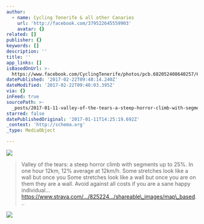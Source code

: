 ```yaml
---
author:
  - name: Cycling Tenerife & all other Canaries
    url: 'http://facebook.com/379522645559903'
    avatar: {}
related: []
publisher: {}
keywords: []
description: ''
title: ''
app_links: []
isBasedOnUrl: >-
  https://www.facebook.com/CyclingTenerife/photos/pcb.682052408640257/682052178640280/?type=3&theater
datePublished: '2017-02-22T09:48:14.240Z'
dateModified: '2017-02-22T09:48:03.395Z'
via: {}
inFeed: true
sourcePath: >-
  _posts/2017-01-11-valley-of-the-tears-a-steep-horror-climb-with-segments-up-t.md
starred: false
datePublishedOriginal: '2017-01-11T14:25:19.692Z'
_context: 'http://schema.org'
_type: MediaObject

---
```

![](https://the-grid-user-content.s3-us-west-2.amazonaws.com/d7a98b04-5b55-40cc-a1d9-4ee9cf80f58b.jpg)

> Valley of the tears: a steep horror climb with segments up to 25%. In one hour 12km, 12% average at 12km/h. Some stretches look like a wall but once you Some stretches look like a wall but once you are on them they are a wall. Avoid against all costs if you are a sane happy individual...
> https://www.strava.com/.../825224.../shareable\_images/map\_based...

![](https://the-grid-user-content.s3-us-west-2.amazonaws.com/ba6a9319-4636-48d8-a58b-fcb0755781c3.jpg)
